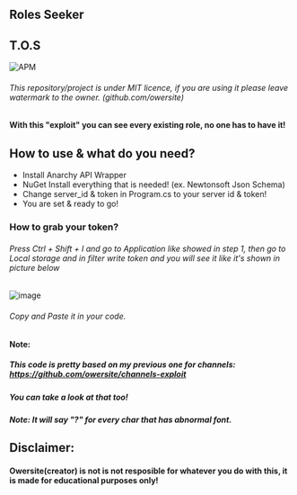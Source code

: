 ## Roles Seeker
## T.O.S
![APM](https://img.shields.io/apm/l/vim-mode?style=for-the-badge)
###### This repository/project is under MIT licence, if you are using it please leave watermark to the owner. (github.com/owersite)

#### With this "exploit" you can see every existing role, no one has to have it!


## How to use & what do you need?
- Install Anarchy API Wrapper
- NuGet Install everything that is needed! (ex. Newtonsoft Json Schema)
- Change server_id & token in Program.cs to your server id & token!
- You are set & ready to go!



### How to grab your token?

###### Press Ctrl + Shift + I and go to Application like showed in step 1, then go to Local storage and in filter write token and you will see it like it's shown in picture below
![image](https://user-images.githubusercontent.com/60113773/145685522-7f46623b-f766-4d6b-a7db-bfbb9645000e.png)
###### Copy and Paste it in your code.



#### Note:
##### This code is pretty based on my previous one for channels: https://github.com/owersite/channels-exploit
##### You can take a look at that too!
##### Note: It will say "?" for every char that has abnormal font.


## Disclaimer:
#### Owersite(creator) is not is not resposible for whatever you do with this, it is made for educational purposes only!
